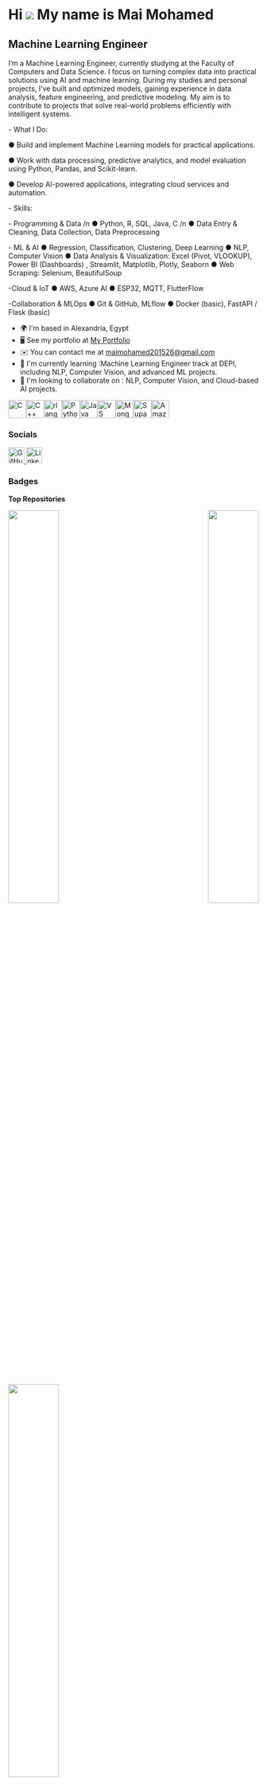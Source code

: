 Hi ![](https://user-images.githubusercontent.com/18350557/176309783-0785949b-9127-417c-8b55-ab5a4333674e.gif) My name is Mai Mohamed
====================================================================================================================================

Machine Learning Engineer
-------------------------

I’m a Machine Learning Engineer, currently studying at the Faculty of Computers and Data Science. I focus on turning complex data into practical solutions using AI and machine learning. During my studies and personal projects, I’ve built and optimized models, gaining experience in data analysis, feature engineering, and predictive modeling. My aim is to contribute to projects that solve real-world problems efficiently with intelligent systems.

\- What I Do:

● Build and implement Machine Learning models for practical applications.

● Work with data processing, predictive analytics, and model evaluation using Python, Pandas, and Scikit-learn.

● Develop AI-powered applications, integrating cloud services and automation.

\- Skills:

\- Programming & Data /n
● Python, R, SQL, Java, C /n
● Data Entry & Cleaning, Data Collection, Data Preprocessing

\- ML & AI
● Regression, Classification, Clustering, Deep Learning
● NLP, Computer Vision
● Data Analysis & Visualization: Excel (Pivot, VLOOKUP), Power BI (Dashboards) , Streamlit, Matplotlib, Plotly, Seaborn
● Web Scraping: Selenium, BeautifulSoup

\-Cloud & IoT
● AWS, Azure AI
● ESP32, MQTT, FlutterFlow

\-Collaboration & MLOps
● Git & GitHub, MLflow
● Docker (basic), FastAPI / Flask (basic)

* 🌍  I'm based in Alexandria, Egypt
* 🖥️  See my portfolio at [My Portfolio](http://maii-portfolio.lovable.app/)
* ✉️  You can contact me at [maimohamed201526@gmail.com](mailto:maimohamed201526@gmail.com)
* 🧠  I'm currently learning :Machine Learning Engineer track at DEPI, including NLP, Computer Vision, and advanced ML projects.
* 👥  I'm looking to collaborate on : NLP, Computer Vision, and Cloud-based AI projects.

<p align="left">
<a href="https://docs.microsoft.com/en-us/cpp/?view=msvc-170" target="_blank" rel="noreferrer"><img src="https://raw.githubusercontent.com/danielcranney/readme-generator/main/public/icons/skills/c-colored.svg" alt="C" title="C" width="36" height="36" /></a><a href="https://docs.microsoft.com/en-us/cpp/?view=msvc-170" target="_blank" rel="noreferrer"><img src="https://raw.githubusercontent.com/danielcranney/readme-generator/main/public/icons/skills/cplusplus-colored.svg" alt="C++" title="C++" width="36" height="36" /></a><a href="https://www.r-project.org/" target="_blank" rel="noreferrer"><img src="https://raw.githubusercontent.com/danielcranney/readme-generator/main/public/icons/skills/rlang-colored.svg" alt="rlang" title="rlang" width="36" height="36" /></a><a href="https://www.python.org/" target="_blank" rel="noreferrer"><img src="https://raw.githubusercontent.com/danielcranney/readme-generator/main/public/icons/skills/python-colored.svg" alt="Python" title="Python" width="36" height="36" /></a><a href="https://www.oracle.com/java/" target="_blank" rel="noreferrer"><img src="https://raw.githubusercontent.com/danielcranney/readme-generator/main/public/icons/skills/java-colored.svg" alt="Java" title="Java" width="36" height="36" /></a><a href="https://code.visualstudio.com/" target="_blank" rel="noreferrer"><img src="https://raw.githubusercontent.com/danielcranney/readme-generator/main/public/icons/skills/visualstudiocode-colored.svg" alt="VS Code" title="VS Code" width="36" height="36" /></a><a href="https://www.mongodb.com/" target="_blank" rel="noreferrer"><img src="https://raw.githubusercontent.com/danielcranney/readme-generator/main/public/icons/skills/mongodb-colored.svg" alt="MongoDB" title="MongoDB" width="36" height="36" /></a><a href="https://supabase.io/" target="_blank" rel="noreferrer"><img src="https://raw.githubusercontent.com/danielcranney/readme-generator/main/public/icons/skills/supabase-colored.svg" alt="Supabase" title="Supabase" width="36" height="36" /></a><a href="https://aws.amazon.com" target="_blank" rel="noreferrer"><img src="https://raw.githubusercontent.com/danielcranney/readme-generator/main/public/icons/skills/aws-colored-dark.svg" alt="Amazon Web Services" title="Amazon Web Services" width="36" height="36" /></a>
</p>

### Socials

<p align="left"> <a href="https://www.github.com/mai-mohamed21" target="_blank" rel="noreferrer"> <picture> <source media="(prefers-color-scheme: dark)" srcset="https://raw.githubusercontent.com/danielcranney/readme-generator/main/public/icons/socials/github-dark.svg" /> <source media="(prefers-color-scheme: light)" srcset="https://raw.githubusercontent.com/danielcranney/readme-generator/main/public/icons/socials/github.svg" /> <img src="https://raw.githubusercontent.com/danielcranney/readme-generator/main/public/icons/socials/github.svg" width="32" height="32" alt="GitHub" title="GitHub" /> </picture> </a> <a href="https://www.linkedin.com/in/mai-mohamed-49466a2a6/" target="_blank" rel="noreferrer"> <picture> <source media="(prefers-color-scheme: dark)" srcset="https://raw.githubusercontent.com/danielcranney/readme-generator/main/public/icons/socials/linkedin-dark.svg" /> <source media="(prefers-color-scheme: light)" srcset="https://raw.githubusercontent.com/danielcranney/readme-generator/main/public/icons/socials/linkedin.svg" /> <img src="https://raw.githubusercontent.com/danielcranney/readme-generator/main/public/icons/socials/linkedin.svg" width="32" height="32" alt="LinkedIn" title="LinkedIn" /> </picture> </a></p>

### Badges

<b>Top Repositories</b>

<div width="100%" align="center"><a href="https://github.com/mai-mohamed21/LumiVerse-IoT" align="left"><img align="left" width="45%" src="https://github-readme-stats.vercel.app/api/pin/?username=mai-mohamed21&repo=LumiVerse-IoT&title_color=ffffff&text_color=84cc16&icon_color=84cc16&bg_color=1c1917&hide_border=true&locale=en" /></a><a href="https://github.com/mai-mohamed21/SHEGLAM-Website-Scraping-" align="right"><img align="right" width="45%" src="https://github-readme-stats.vercel.app/api/pin/?username=mai-mohamed21&repo=SHEGLAM-Website-Scraping-&title_color=ffffff&text_color=84cc16&icon_color=84cc16&bg_color=1c1917&hide_border=true&locale=en" /></a></div><br /><br /><br /><br /><br /><br /><br />

<br /><br /><br /><br /><br />

<div width="100%" align="center"><a href="https://github.com/mai-mohamed21/Flora-SmartFarmingCompanion" align="left"><img align="left" width="45%" src="https://github-readme-stats.vercel.app/api/pin/?username=mai-mohamed21&repo=Flora-SmartFarmingCompanion&title_color=ffffff&text_color=84cc16&icon_color=84cc16&bg_color=1c1917&hide_border=true&locale=en" /></a></div>
